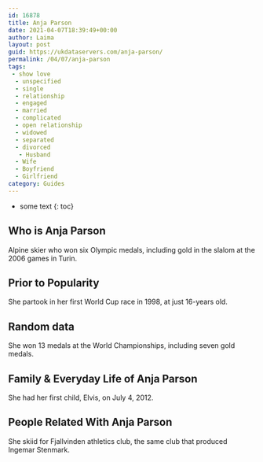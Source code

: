 ```yaml
---
id: 16878
title: Anja Parson
date: 2021-04-07T18:39:49+00:00
author: Laima
layout: post
guid: https://ukdataservers.com/anja-parson/
permalink: /04/07/anja-parson
tags:
 - show love
  - unspecified
  - single
  - relationship
  - engaged
  - married
  - complicated
  - open relationship
  - widowed
  - separated
  - divorced
   - Husband
  - Wife
  - Boyfriend
  - Girlfriend
category: Guides
---
```


* some text
{: toc}


## Who is Anja Parson
                  
                  
                  
Alpine skier who won six Olympic medals, including gold in the slalom at the 2006 games in Turin.
                  
              
            
              
            
                
                
                
## Prior to Popularity
                  
                  
                  
She partook in her first World Cup race in 1998, at just 16-years old.
                  
              
            
              
            
                
                
                
## Random data
                  
                  
                  
She won 13 medals at the World Championships, including seven gold medals.
                  
              
            
              
            
                
                
                
## Family & Everyday Life of Anja Parson
                  
                  
                  
She had her first child, Elvis, on July 4, 2012.
                  
              
            
              
            
                
                
                
## People Related With Anja Parson
                  
                  
                  
She skiid for Fjallvinden athletics club, the same club that produced Ingemar Stenmark.
                  
              
            
              
            
                
              
            
              
              
            
            
              
            
          
          
          